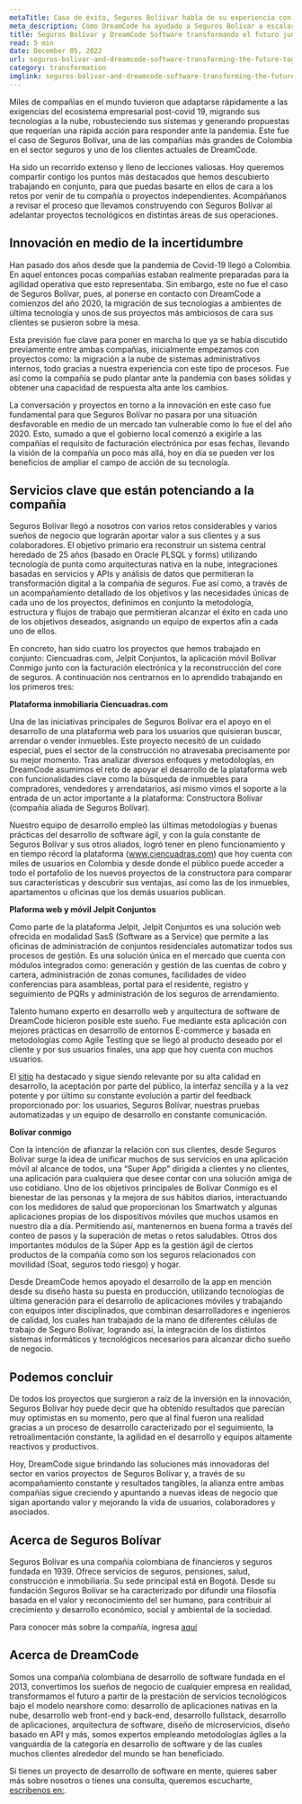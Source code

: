 ```yaml
---
metaTitle: Caso de éxito, Seguros Bolíivar habla de su experiencia con DreamCode al abordar diversos proyectos
meta_description: Cómo DreamCode ha ayudado a Seguros Bolívar a escalar sus operaciones y a convertir sus ideas en realidad.
title: Seguros Bolívar y DreamCode Software transformando el futuro juntos
read: 5 min
date: December 05, 2022
url: seguros-bolivar-and-dreamcode-software-transforming-the-future-together
category: transformation
imglink: seguros-bolivar-and-dreamcode-software-transforming-the-future-together.jpg
---
```


Miles de compañías en el mundo tuvieron que adaptarse rápidamente a las exigencias del ecosistema empresarial post-covid 19, migrando sus tecnologías a la nube, robusteciendo sus sistemas y generando propuestas que requerían una rápida acción para responder ante la pandemia. Este fue el caso de Seguros Bolívar, una de las compañías más grandes de Colombia en el sector seguros y uno de los clientes actuales de DreamCode.

Ha sido un recorrido extenso y lleno de lecciones valiosas. Hoy queremos compartir contigo los puntos más destacados que hemos descubierto trabajando en conjunto, para que puedas basarte en ellos de cara a los retos por venir de tu compañía o proyectos independientes. Acompáñanos a revisar el proceso que llevamos construyendo con Seguros Bolívar al adelantar proyectos tecnológicos en distintas áreas de sus operaciones.

## Innovación en medio de la incertidumbre 

Han pasado dos años desde que la pandemia de Covid-19 llegó a Colombia. En aquel entonces pocas compañías estaban realmente preparadas para la agilidad operativa que esto representaba. Sin embargo, este no fue el caso de Seguros Bolívar, pues, al ponerse en contacto con DreamCode a comienzos del año 2020, la migración de sus tecnologías a ambientes de última tecnología y unos de sus proyectos más ambiciosos de cara sus clientes se pusieron sobre la mesa.

Esta previsión fue clave para poner en marcha lo que ya se había discutido previamente entre ambas compañías, inicialmente empezamos con proyectos como: la migración a la nube de sistemas administrativos internos, todo gracias a nuestra experiencia con este tipo de procesos. Fue así como la compañía se pudo plantar ante la pandemia con bases sólidas y obtener una capacidad de respuesta alta ante los cambios.

La conversación y proyectos en torno a la innovación en este caso fue fundamental para que Seguros Bolívar no pasara por una situación desfavorable en medio de un mercado tan vulnerable como lo fue el del año 2020. Esto, sumado a que el gobierno local comenzó a exigirle a las compañías el requisito de facturación electrónica por esas fechas, llevando la visión de la compañía un poco más allá, hoy en día se pueden ver los beneficios de ampliar el campo de acción de su tecnología.

## Servicios clave que están potenciando a la compañía 

Seguros Bolívar llegó a nosotros con varios retos considerables y varios sueños de negocio que lograrán aportar valor a sus clientes y a sus colaboradores. El objetivo primario era reconstruir un sistema central heredado de 25 años (basado en Oracle PLSQL y forms) utilizando tecnología de punta como arquitecturas nativa en la nube, integraciones basadas en servicios y APIs y análisis de datos que permitieran la transformación digital a la compañía de seguros. Fue así como, a través de un acompañamiento detallado de los objetivos y las necesidades únicas de cada uno de los proyectos, definimos en conjunto la metodología, estructura y flujos de trabajo que permitieran alcanzar el éxito en cada uno de los objetivos deseados, asignando un equipo de expertos afín a cada uno de ellos.

En concreto, han sido cuatro los proyectos que hemos trabajado en conjunto: Ciencuadras.com, Jelpit Conjuntos, la aplicación móvil Bolívar Conmigo junto con la facturación electrónica y la reconstrucción del core de seguros. A continuación nos centrarnos en lo aprendido trabajando en los primeros tres:

**Plataforma inmobiliaria Ciencuadras.com**

Una de las iniciativas principales de Seguros Bolívar era el apoyo en el desarrollo de una plataforma web para los usuarios que quisieran buscar, arrendar o vender inmuebles. Este proyecto necesitó de un cuidado especial, pues el sector de la construcción no atravesaba precisamente por su mejor momento. Tras analizar diversos enfoques y metodologías, en DreamCode asumimos el reto de apoyar el desarrollo de la plataforma web con funcionalidades clave como la búsqueda de inmuebles para compradores, vendedores y arrendatarios, así mismo vimos el soporte a la entrada de un actor importante a la plataforma: Constructora Bolívar (compañía aliada de Seguros Bolívar).

Nuestro equipo de desarrollo empleó las últimas metodologías y buenas prácticas del desarrollo de software ágil, y con la guía constante de Seguros Bolívar y sus otros aliados, logró tener en pleno funcionamiento y en tiempo récord la plataforma (www.ciencuadras.com) que hoy cuenta con miles de usuarios en Colombia y desde donde el público puede acceder a todo el portafolio de los nuevos proyectos de la constructora para comparar sus características y descubrir sus ventajas, así como las de los inmuebles, apartamentos u oficinas que los demás usuarios publican.

**Plaforma web y móvil Jelpit Conjuntos**

Como parte de la plataforma Jelpit, Jelpit Conjuntos es una solución web ofrecida en modalidad SasS (Software as a Service) que permite a las oficinas de administración de conjuntos residenciales automatizar todos sus procesos de gestión. Es una solución única en el mercado que cuenta con módulos integrados como: generación y gestión de las cuentas de cobro y cartera, administración de zonas comunes, facilidades de video conferencias para asambleas, portal para el residente, registro y seguimiento de PQRs y administración de los seguros de arrendamiento.

Talento humano experto en desarrollo web y arquitectura de software de DreamCode hicieron posible este sueño. Fue mediante esta aplicación con mejores prácticas en desarrollo de entornos E-commerce y basada en metodologías como Agile Testing que se llegó al producto deseado por el cliente y por sus usuarios finales, una app que hoy cuenta con muchos usuarios.

El [sitio](www.jelpit.com) ha destacado y sigue siendo relevante por su alta calidad en desarrollo, la aceptación por parte del público, la interfaz sencilla y a la vez potente y por último su constante evolución a partir del feedback proporcionado por: los usuarios, Seguros Bolívar, nuestras pruebas automatizadas y un equipo de desarrollo en constante comunicación.

**Bolívar conmigo**

Con la intención de afianzar la relación con sus clientes, desde Seguros Bolívar surge la idea de unificar muchos de sus servicios en una aplicación móvil al alcance de todos, una “Super App” dirigida a clientes y no clientes, una aplicación para cualquiera que desee contar con una solución amiga de uso cotidiano. Uno de los objetivos principales de Bolívar Conmigo es el bienestar de las personas y la mejora de sus hábitos diarios, interactuando con los medidores de salud que proporcionan los Smartwatch y algunas aplicaciones propias de los dispositivos móviles que muchos usamos en nuestro día a día. Permitiendo así, mantenernos en buena forma a través del conteo de pasos y la superación de metas o retos saludables. Otros dos importantes módulos de la Súper App es la gestión ágil de ciertos productos de la compañía como son los seguros relacionados con movilidad (Soat, seguros todo riesgo) y hogar.

Desde DreamCode hemos apoyado el desarrollo de la app en mención desde su diseño hasta su puesta en producción, utilizando tecnologías de última generación para el desarrollo de aplicaciones móviles y trabajando con equipos inter disciplinados, que combinan desarrolladores e ingenieros de calidad, los cuales han trabajado de la mano de diferentes células de trabajo de Seguro Bolívar, logrando así, la integración de los distintos sistemas informáticos y tecnológicos necesarios para alcanzar dicho sueño de negocio.

## Podemos concluir 

De todos los proyectos que surgieron a raíz de la inversión en la innovación, Seguros Bolívar hoy puede decir que ha obtenido resultados que parecían muy optimistas en su momento, pero que al final fueron una realidad gracias a un proceso de desarrollo caracterizado por el seguimiento, la retroalimentación constante, la agilidad en el desarrollo y equipos altamente reactivos y productivos.

Hoy, DreamCode sigue brindando las soluciones más innovadoras del sector en varios proyectos  de Seguros Bolívar y, a través de su acompañamiento constante y resultados tangibles, la alianza entre ambas compañías sigue creciendo y apuntando a nuevas ideas de negocio que sigan aportando valor y mejorando la vida de usuarios, colaboradores y asociados.

## Acerca de Seguros Bolívar 

Seguros Bolívar es una compañía colombiana de financieros y seguros fundada en 1939. Ofrece servicios de seguros, pensiones, salud, construcción e inmobiliaria. Su sede principal está en Bogotá. Desde su fundación Seguros Bolívar se ha caracterizado por difundir una filosofía basada en el valor y reconocimiento del ser humano, para contribuir al crecimiento y desarrollo económico, social y ambiental de la sociedad.

Para conocer más sobre la compañía, ingresa [aquí](https://www.segurosbolivar.com/)

## Acerca de DreamCode 

Somos una compañía colombiana de desarrollo de software fundada en el 2013, convertimos los sueños de negocio de cualquier empresa en realidad, transformamos el futuro a partir de la prestación de servicios tecnológicos bajo el modelo nearshore como: desarrollo de aplicaciones nativas en la nube, desarrollo web front-end y back-end, desarrollo fullstack, desarrollo de aplicaciones, arquitectura de software, diseño de microservicios, diseño basado en API y más, somos expertos empleando metodologías ágiles a la vanguardia de la categoría en desarrollo de software y de las cuales muchos clientes alrededor del mundo se han beneficiado.

Si tienes un proyecto de desarrollo de software en mente, quieres saber más sobre nosotros o tienes una consulta, queremos escucharte, [escríbenos en:](https://www.dreamcodesoft.com/contact).
